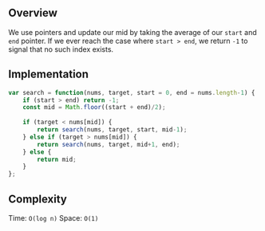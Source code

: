 ## Overview
We use pointers and update our mid by taking the average of our `start` and `end` pointer. If we ever reach the case where `start > end`, we return `-1` to signal that no such index exists. 

## Implementation
```js
var search = function(nums, target, start = 0, end = nums.length-1) {
    if (start > end) return -1; 
    const mid = Math.floor((start + end)/2); 
    
    if (target < nums[mid]) {
        return search(nums, target, start, mid-1); 
    } else if (target > nums[mid]) {
        return search(nums, target, mid+1, end); 
    } else {
        return mid; 
    }
};
```

## Complexity
Time: `O(log n)`
Space: `O(1)`

